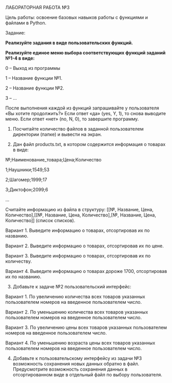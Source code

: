 ЛАБОРАТОРНАЯ РАБОТА №3

Цель работы: освоение базовых навыков работы с функциями и файлами в Python.

Задание:

**Реализуйте задания в виде пользовательских функций.**

**Реализуйте единое меню выбора соответствующих функций заданий №1-4 в виде:**

0 – Выход из программы

1 – Название функции №1.

2 – Название функции №2.

3 – …

После выполнения каждой из функций запрашивайте у пользователя «Вы хотите продолжить?» Если ответ «да» (yes, Y, 1), то снова выводите меню. Если ответ «нет» (no, N, 0), то завершите программу.

1. Посчитайте количество файлов в заданной пользователем директории (папке) и вывести на экран.

2. Дан файл products.txt, в котором содержится информация о товарах в виде:

№;Наименование\_товара;Цена;Количество

1;Наушники;1549;53

2;Шагомер;1999;17

3;Диктофон;2099;6

...

Считайте информацию из файла в структуру: [[№, Название, Цена, Количество],[[№, Название, Цена, Количество],[№, Название, Цена, Количество]] (список списков).

Вариант 1. Выведите информацию о товарах, отсортировав их по названию.

Вариант 2. Выведите информацию о товарах, отсортировав их по цене.

Вариант 3. Выведите информацию о товарах, отсортировав их по количеству.

Вариант 4. Выведите информацию о товарах дороже 1700, отсортировав их по названию.

3. Добавьте к задаче №2 пользовательский интерфейс:

Вариант 1. По увеличению количества всех товаров указанных пользователем номеров на введенное пользователем число.

Вариант 2. По уменьшению количества всех товаров указанных пользователем номеров на введенное пользователем число.

Вариант 3. По увеличению цены всех товаров указанных пользователем номеров на введенное пользователем число.

Вариант 4. По уменьшению возраста цены всех товаров указанных пользователем номеров на введенное пользователем число.

4. Добавьте к пользовательскому интерфейсу из задачи №3 возможность сохранения новых данных обратно в файл. Предусмотрите возможность сохранения данных в отсортированном виде в отдельный файл по выбору пользователя.